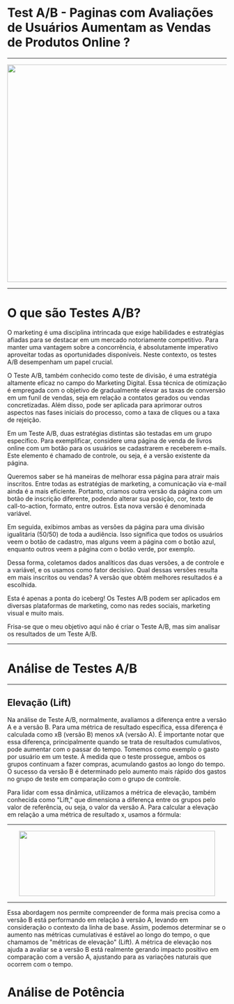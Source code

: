 # Test A/B - Paginas com Avaliações de Usuários Aumentam as Vendas de Produtos Online ? 
********************
<p align="center">
  <img width="900" height="500" src="https://github.com/EricPassosScience/Monte_Carlo_Simulation-Time_Series/assets/97414922/8db39508-4927-48eb-adc3-0d74c1326868">
</p>

**********************

# O que são Testes A/B? 
O marketing é uma disciplina intrincada que exige habilidades e estratégias afiadas para se destacar em um mercado notoriamente competitivo. Para manter uma vantagem sobre a concorrência, é absolutamente imperativo aproveitar todas as oportunidades disponíveis. Neste contexto, os testes A/B desempenham um papel crucial.

O Teste A/B, também conhecido como teste de divisão, é uma estratégia altamente eficaz no campo do Marketing Digital. Essa técnica de otimização é empregada com o objetivo de gradualmente elevar as taxas de conversão em um funil de vendas, seja em relação a contatos gerados ou vendas concretizadas. Além disso, pode ser aplicada para aprimorar outros aspectos nas fases iniciais do processo, como a taxa de cliques ou a taxa de rejeição.

Em um Teste A/B, duas estratégias distintas são testadas em um grupo específico. Para exemplificar, considere uma página de venda de livros online com um botão para os usuários se cadastrarem e receberem e-mails. Este elemento é chamado de controle, ou seja, é a versão existente da página.

Queremos saber se há maneiras de melhorar essa página para atrair mais inscritos. Entre todas as estratégias de marketing, a comunicação via e-mail ainda é a mais eficiente. Portanto, criamos outra versão da página com um botão de inscrição diferente, podendo alterar sua posição, cor, texto de call-to-action, formato, entre outros. Esta nova versão é denominada variável.

Em seguida, exibimos ambas as versões da página para uma divisão igualitária (50/50) de toda a audiência. Isso significa que todos os usuários veem o botão de cadastro, mas alguns veem a página com o botão azul, enquanto outros veem a página com o botão verde, por exemplo.

Dessa forma, coletamos dados analíticos das duas versões, a de controle e a variável, e os usamos como fator decisivo. Qual dessas versões resulta em mais inscritos ou vendas? A versão que obtém melhores resultados é a escolhida.

Esta é apenas a ponta do iceberg! Os Testes A/B podem ser aplicados em diversas plataformas de marketing, como nas redes sociais, marketing visual e muito mais.

Frisa-se que o meu objetivo aqui não é criar o Teste A/B, mas sim analisar os resultados de um Teste A/B.
*******************************

# Análise de Testes A/B
********************************

## Elevação (Lift)

Na análise de Teste A/B, normalmente, avaliamos a diferença entre a versão A e a versão B. Para uma métrica de resultado específica, essa diferença é calculada como xB (versão B) menos xA (versão A). É importante notar que essa diferença, principalmente quando se trata de resultados cumulativos, pode aumentar com o passar do tempo. Tomemos como exemplo o gasto por usuário em um teste. À medida que o teste prossegue, ambos os grupos continuam a fazer compras, acumulando gastos ao longo do tempo. O sucesso da versão B é determinado pelo aumento mais rápido dos gastos no grupo de teste em comparação com o grupo de controle.

Para lidar com essa dinâmica, utilizamos a métrica de elevação, também conhecida como "Lift," que dimensiona a diferença entre os grupos pelo valor de referência, ou seja, o valor da versão A. Para calcular a elevação em relação a uma métrica de resultado x, usamos a fórmula: 
***********************
<p align="center">
  <img width="450" height="150" src="https://github.com/EricPassosScience/Monte_Carlo_Simulation-Time_Series/assets/97414922/91338f64-0e8c-4f66-b1f5-bbdf8493c2b9">
</p>

************************
Essa abordagem nos permite compreender de forma mais precisa como a versão B está performando em relação à versão A, levando em consideração o contexto da linha de base. Assim, podemos determinar se o aumento nas métricas cumulativas é estável ao longo do tempo, o que chamamos de "métricas de elevação" (Lift). A métrica de elevação nos ajuda a avaliar se a versão B está realmente gerando impacto positivo em comparação com a versão A, ajustando para as variações naturais que ocorrem com o tempo.

# Análise de Potência





